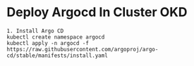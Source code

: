 # Deploy Argocd In Cluster OKD
```
1. Install Argo CD
kubectl create namespace argocd
kubectl apply -n argocd -f https://raw.githubusercontent.com/argoproj/argo-cd/stable/manifests/install.yaml
```